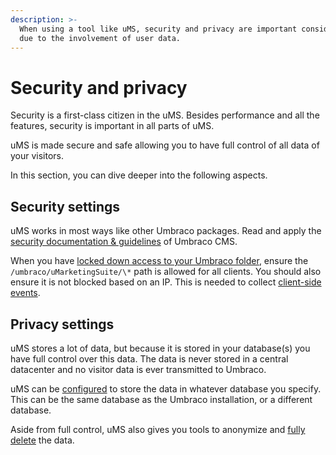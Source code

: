 ```yaml
---
description: >-
  When using a tool like uMS, security and privacy are important considerations
  due to the involvement of user data.
---
```


# Security and privacy

Security is a first-class citizen in the uMS. Besides performance and all the features, security is important in all parts of uMS.

uMS is made secure and safe allowing you to have full control of all data of your visitors.

In this section, you can dive deeper into the following aspects.

## Security settings

uMS works in most ways like other Umbraco packages. Read and apply the [security documentation & guidelines](https://our.umbraco.com/Documentation/Reference/Security/) of Umbraco CMS.

When you have [locked down access to your Umbraco folder](https://our.umbraco.com/Documentation/Reference/Security/Security-hardening/#lock-down-access-to-your-umbraco-folders), ensure the `/umbraco/uMarketingSuite/\*` path is allowed for all clients. You should also ensure it is not blocked based on an IP. This is needed to collect [client-side events](../../../the-umarketingsuite-broad-overview/dataflow-pipeline/data-collection/).

## Privacy settings

uMS stores a lot of data, but because it is stored in your database(s) you have full control over this data. The data is never stored in a central datacenter and no visitor data is ever transmitted to Umbraco.

uMS can be [configured](../../../installing-umarketingsuite/configuration-options-2-x/) to store the data in whatever database you specify. This can be the same database as the Umbraco installation, or a different database.

Aside from full control, uMS also gives you tools to anonymize and [fully delete](../../../security-privacy/retention-periods-of-data/) the data.
